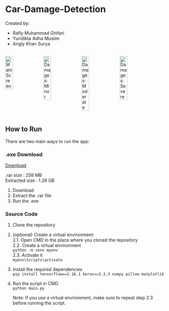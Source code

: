 # Car-Damage-Detection
Created by:
- Rafly Muhammad Ghifari
- Yuridikta Adha Muslim
- Angly Khan Surya

<br />
<div style="display: flex; flex-wrap: wrap;">
   <img src="https://github.com/raflymg02/Car-Damage-Detection/assets/120699410/14329716-8156-49cc-abbc-b4d0ac2b30c6" alt="Main Screen" style="width: 22%; margin-right: 10px;" />
   <img src="https://github.com/raflymg02/Car-Damage-Detection/assets/120699410/582f5cf4-2fc1-4a93-a523-32f102eb61f7" alt="Damages: Minor" style="width: 22%; margin-right: 10px;" />
   <img src="https://github.com/raflymg02/Car-Damage-Detection/assets/120699410/e39478d8-648a-4da3-a186-17ee39cfb6f7" alt="Damages: Moderate" style="width: 22%; margin-right: 10px;" />
   <img src="https://github.com/raflymg02/Car-Damage-Detection/assets/120699410/17666286-dfa6-4991-a01e-fd7d361de39e" alt="Damages: Severe" style="width: 22%; margin-right: 10px;" />
</div>
<br />

## How to Run
There are two main ways to run the app:

### .exe Download
[Download](https://drive.google.com/file/d/1jVMXjaPIjDiKGLmXHK1imegfVEtSWm9V/view?usp=sharing)

.rar size      : 258  MB <br />
Extracted size : 1.26 GB

1. Download
2. Extract the .rar file
3. Run the .exe


### Source Code
1. Clone the repository
2. (optional) Create a virtual environment:<br />
   2.1. Open CMD in the place where you cloned the repository<br />
   2.2. Create a virtual environment <br />
        `python -m venv myenv` <br />
   2.3. Activate it <br />
        `myenv\Scripts\activate`

4. Install the required dependencies <br />
`pip install tensorflow==2.16.1 keras==3.3.3 numpy pillow matplotlib`

5. Run the script in CMD <br />
   `python main.py`

   Note: if you use a virtual environment, make sure to repeat step 2.3 before running the script.
